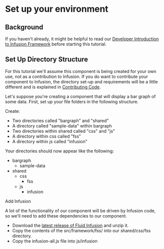 # Set up your environment #

## Background ##

If you haven't already, it might be helpful to read our [Developer Introduction to Infusion Framework](DeveloperIntroductionToInfusionFramework.md) before starting this tutorial.

## Set Up Directory Structure ##

For this tutorial we'll assume this component is being created for your own use, not as a contribution to Infusion. If you do want to contribute your component to Infusion, the directory set-up and requirements will be a little different and is explained in [Contributing Code](ContributingCode.md).

Let's suppose you're creating a component that will display a bar graph of some data. First, set up your file folders in the following structure.

Create:

* Two directories called "bargraph" and "shared"
* A directory called "sample-data" within bargraph
* Two directories within shared called "css" and "js"
* A directory within css called "fss"
* A directory within js called "infusion"

Your directories should now appear like the following:

* bargraph
    * sample-data
* shared
    * css
        * fss
    * js
        * infusion

Add Infusion

A lot of the functionality of our component will be driven by Infusion code, so we'll need to add these dependencies to our component.

* Download the [latest release of Fluid Infusion](http://fluidproject.org/products/infusion/download-infusion/) and unzip it.
* Copy the contents of the src/framework/fss/ into our shared/css/fss directory.
* Copy the infusion-all.js file into js/infusion
